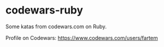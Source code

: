 # codewars-ruby

Some katas from codewars.com on Ruby.

Profile on Codewars: https://www.codewars.com/users/fartem
